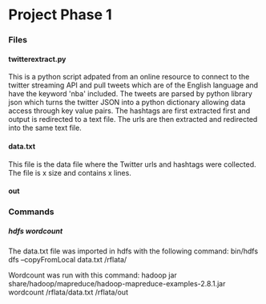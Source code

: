 # Project Phase 1

### Files
#### twitterextract.py
This is a python script adpated from an online resource to connect to the twitter streaming API and pull tweets which are of the English language and have the keyword 'nba' included. The tweets are parsed by python library json which turns the twitter JSON into a python dictionary allowing data access through key value pairs. The hashtags are first extracted first and output is redirected to a text file. The urls are then extracted and redirected into the same text file. 

#### data.txt
This file is the data file where the Twitter urls and hashtags were collected. The file is x size and contains x lines.

#### out

### Commands
##### hdfs wordcount
The data.txt file was imported in hdfs with the following command:
bin/hdfs dfs –copyFromLocal data.txt /rflata/

Wordcount was run with this command:
hadoop jar share/hadoop/mapreduce/hadoop-mapreduce-examples-2.8.1.jar wordcount /rflata/data.txt /rflata/out
